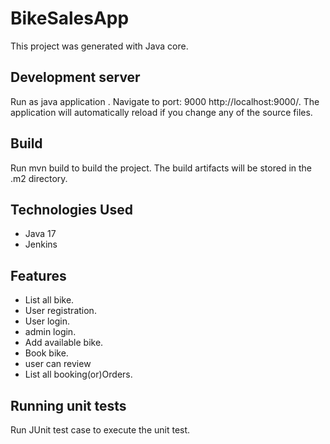 # BikeSalesApp


This project was generated with Java core.

## Development server

Run as java application . Navigate to port: 9000 http://localhost:9000/. The application will automatically reload if you change any of the source files.

## Build

Run mvn build to build the project. The build artifacts will be stored in the .m2 directory.

## Technologies Used

* Java 17
* Jenkins

## Features

* List all bike.
* User registration.
* User login.
* admin login.
* Add available bike.
* Book bike.
* user can review
* List all booking(or)Orders.

## Running unit tests

Run JUnit test case to execute the unit test.
